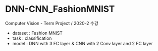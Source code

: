 # DNN-CNN_FashionMNIST
Computer Vision - Term Project / 2020-2 수강

- dataset : Fashion MNIST
- task : classification 
- model : DNN with 3 FC layer & CNN with 2 Conv layer and 2 FC layer
